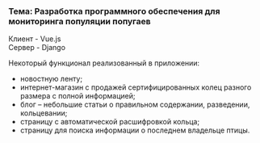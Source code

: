 ### Тема: Разработка программного обеспечения для мониторинга популяции попугаев

Клиент - Vue.js   
Сервер - Django

Некоторый функционал реализованный в приложении:
- новостную ленту;
- интернет-магазин с продажей сертифицированных колец разного размера с полной информацией;
- блог – небольшие статьи о правильном содержании, разведении, кольцевании;
- страницу с автоматической расшифровкой кольца;
- страницу для поиска информации о последнем владельце птицы.


